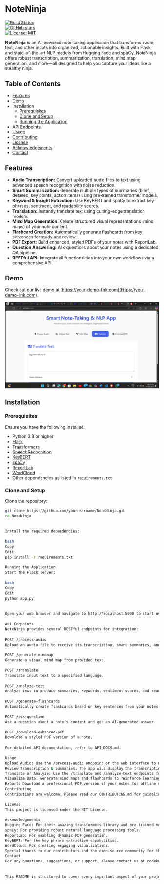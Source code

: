 # NoteNinja

[![Build Status](https://img.shields.io/travis/yourusername/NoteNinja.svg?style=flat)](https://travis-ci.com/yourusername/NoteNinja)  
[![GitHub stars](https://img.shields.io/github/stars/yourusername/NoteNinja.svg?style=social)](https://github.com/yourusername/NoteNinja/stargazers)  
[![License: MIT](https://img.shields.io/badge/License-MIT-yellow.svg)](LICENSE)

**NoteNinja** is an AI-powered note-taking application that transforms audio, text, and other inputs into organized, actionable insights. Built with Flask and state-of-the-art NLP models from Hugging Face and spaCy, NoteNinja offers robust transcription, summarization, translation, mind map generation, and more—all designed to help you capture your ideas like a stealthy ninja.

## Table of Contents

- [Features](#features)
- [Demo](#demo)
- [Installation](#installation)
  - [Prerequisites](#prerequisites)
  - [Clone and Setup](#clone-and-setup)
  - [Running the Application](#running-the-application)
- [API Endpoints](#api-endpoints)
- [Usage](#usage)
- [Contributing](#contributing)
- [License](#license)
- [Acknowledgements](#acknowledgements)
- [Contact](#contact)

## Features

- **Audio Transcription:** Convert uploaded audio files to text using advanced speech recognition with noise reduction.
- **Smart Summarization:** Generate multiple types of summaries (brief, detailed, key points, action items) using pre-trained transformer models.
- **Keyword & Insight Extraction:** Use KeyBERT and spaCy to extract key phrases, sentiment, and readability scores.
- **Translation:** Instantly translate text using cutting-edge translation models.
- **Mind Map Generation:** Create structured visual representations (mind maps) of your note content.
- **Flashcard Creation:** Automatically generate flashcards from key sentences for study and review.
- **PDF Export:** Build enhanced, styled PDFs of your notes with ReportLab.
- **Question Answering:** Ask questions about your notes using a dedicated QA pipeline.
- **RESTful API:** Integrate all functionalities into your own workflows via a comprehensive API.

## Demo

Check out our live demo at [https://your-demo-link.com](https://your-demo-link.com).

![NoteNinja Demo](one1.png)


## Installation

### Prerequisites

Ensure you have the following installed:
- Python 3.8 or higher
- [Flask](https://flask.palletsprojects.com/)
- [Transformers](https://huggingface.co/transformers/)
- [SpeechRecognition](https://pypi.org/project/SpeechRecognition/)
- [KeyBERT](https://pypi.org/project/keybert/)
- [spaCy](https://spacy.io/)
- [ReportLab](https://www.reportlab.com/)
- [WordCloud](https://pypi.org/project/wordcloud/)
- Other dependencies as listed in `requirements.txt`

### Clone and Setup

Clone the repository:

```bash
git clone https://github.com/yourusername/NoteNinja.git
cd NoteNinja


Install the required dependencies:

bash
Copy
Edit
pip install -r requirements.txt

Running the Application
Start the Flask server:

bash
Copy
Edit
python app.py


Open your web browser and navigate to http://localhost:5000 to start using NoteNinja.

API Endpoints
NoteNinja provides several RESTful endpoints for integration:

POST /process-audio
Upload an audio file to receive its transcription, smart summaries, and key insights.

POST /generate-mindmap
Generate a visual mind map from provided text.

POST /translate
Translate input text to a specified language.

POST /analyze-text
Analyze text to produce summaries, keywords, sentiment scores, and readability metrics.

POST /generate-flashcards
Automatically create flashcards based on key sentences from your notes.

POST /ask-question
Ask a question about a note’s content and get an AI-generated answer.

POST /download-enhanced-pdf
Download a styled PDF version of a note.

For detailed API documentation, refer to API_DOCS.md.

Usage
Upload Audio: Use the /process-audio endpoint or the web interface to upload an audio file.
Review Transcription & Summaries: The app will display the transcription, multiple summaries, and extracted insights.
Translate or Analyze: Use the /translate and /analyze-text endpoints for additional text processing.
Visualize Data: Generate mind maps and flashcards to reinforce learning or plan projects.
Export: Download a professional PDF version of your notes for offline use or sharing.
Contributing
Contributions are welcome! Please read our CONTRIBUTING.md for guidelines on how to get started, report issues, or submit pull requests.

License
This project is licensed under the MIT License.

Acknowledgements
Hugging Face: For their amazing transformers library and pre-trained models.
spaCy: For providing robust natural language processing tools.
ReportLab: For enabling dynamic PDF generation.
KeyBERT: For the key phrase extraction capabilities.
WordCloud: For creating engaging visualizations.
Special thanks to our contributors and the open-source community for their invaluable support.
Contact
For any questions, suggestions, or support, please contact us at codekundan01@gmail.com


This README is structured to cover every important aspect of your project—from features and installation to API details and contribution guidelines—making it a comprehensive guide for users and potential collaborators. Feel free to customize any section to better fit your project's specifics!
